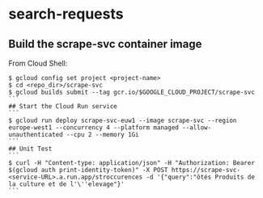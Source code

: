 # search-requests

## Build the scrape-svc container image
From Cloud Shell: 
````
$ gcloud config set project <project-name>  
$ cd <repo_dir>/scrape-svc  
$ gcloud builds submit --tag gcr.io/$GOOGLE_CLOUD_PROJECT/scrape-svc  
```
## Start the Cloud Run service
```
$ gcloud run deploy scrape-svc-euw1 --image scrape-svc --region europe-west1 --concurrency 4 --platform managed --allow-unauthenticated --cpu 2 --memory 1Gi  
```
## Unit Test
```
$ curl -H "Content-type: application/json" -H "Authorization: Bearer $(gcloud auth print-identity-token)" -X POST https://scrape-svc-<service-URL>.a.run.app/stroccurences -d '{"query":"ôtés Produits de la culture et de l'\''elevage"}' 
```

